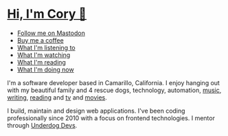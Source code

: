 # [Hi, I'm Cory 👋](https://coryd.dev)

- [Follow me on Mastodon](https://follow.coryd.dev/@cory)
- [Buy me a coffee](https://buymeacoffee.com/cory)
- [What I'm listening to](https://coryd.dev/music)
- [What I'm watching](https://coryd.dev/watching)
- [What I'm reading](https://coryd.dev/books)
- [What I'm doing now](https://coryd.dev/now)

I'm a software developer based in Camarillo, California. I enjoy hanging out with my beautiful family and 4 rescue dogs, technology, automation, [music](https://coryd.dev/music), [writing](https://coryd.dev/posts), [reading](https://coryd.dev/books) and [tv](https://coryd.dev/watching#tv) and [movies](https://coryd.dev/watching#movies).

I build, maintain and design web applications. I've been coding professionally since 2010 with a focus on frontend technologies. I mentor through [Underdog Devs](https://www.underdogdevs.org).
